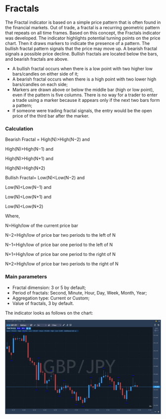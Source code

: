 # Fractals

The Fractal indicator is based on a simple price pattern that is often found in the financial markets. Out of trade, a fractal is a recurring geometric pattern that repeats on all time frames. Based on this concept, the Fractals indicator was developed. The indicator highlights potential turning points on the price chart. Then it draws markers to indicate the presence of a pattern. The bullish fractal pattern signals that the price may move up. A bearish fractal signals a possible price decline. Bullish fractals are located below the bars, and bearish fractals are above. 

* A bullish fractal occurs when there is a low point with two higher low bars/candles on either side of it;
* A bearish fractal occurs when there is a high point with two lower high bars/candles on each side;
* Markers are drawn above or below the middle bar \(high or low point\), even if the pattern is five columns. There is no way for a trader to enter a trade using a marker because it appears only if the next two bars form a pattern;
* If someone were trading fractal signals, the entry would be the open price of the third bar after the marker.

### Calculation

Bearish Fractal = ​High\(N\)&gt;High\(N−2\) and

High\(N\)&gt;High\(N−1\) and

High\(N\)&gt;High\(N+1\) and

High\(N\)&gt;High\(N+2\)​﻿

Bullish Fractal= ​Low\(N\)&lt;Low\(N−2\) and

Low\(N\)&lt;Low\(N−1\) and

Low\(N\)&lt;Low\(N+1\) and

Low\(N\)&lt;Low\(N+2\)​

Where,

N=High/low of the current price bar 

N−2=High/low of price bar two periods to the left of N

N−1=High/low of price bar one period to the left of N 

N+1=High/low of price bar one period to the right of N 

N+2=High/low of price bar two periods to the right of N ​

### Main parameters

* Fractal dimension: 3 or 5 by default;
* Period of fractals: Second, Minute, Hour, Day, Week, Month, Year;
* Aggregation type: Current or Custom;
* Value of fractals, 3 by default.

The indicator looks as follows on the chart:

![](../../../.gitbook/assets/fractal%20%281%29.jpg)

